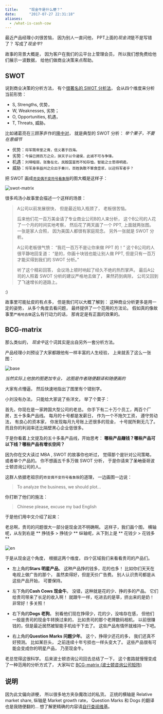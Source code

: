 ```yaml
---
title:     "现金牛是什么梗？"
date:      "2017-07-27 22:31:18"
aliases:
  - /what-is-cash-cow
---
```


最近产品经理小刘很苦恼，
因为别人一直问他，
PPT上面的*现金流*是不是写错了？
写成了*现金牛*?

<!--more-->

故事的背景大概是，
因为客户在我们的云平台上管理会员，
所以我们想免费给他们展示一波数据，
给他们做商业决策来点帮助。

## SWOT

说到商业决策的分析方法，
有个[很著名的 SWOT 分析法][swot]，
会从四个维度来分析当前形势：

* S, Strengths, 优势，
* W, Weaknesses, 劣势；
* O, Opportunities, 机遇，
* T, Threats, 威胁。

比如诸葛亮在三顾茅庐作的[隆中对][zhuge-say]，
就是典型的 SWOT 分析：
*举个栗子，不要在意细节*

* 优势：`将军既帝室之胄，信义著于四海。`
* 劣势：`今操已拥百万之众，挟天子以令诸侯，此诚不可与争锋。`
* 机遇：`刘璋暗弱，张鲁在北，民殷国富而不知存恤，智能之士思得明君。`
* 威胁：`将军身率益州之众出于秦川，百姓孰敢不箪食壶浆，以迎将军者乎？`

把 SWOT 画成[`奇变偶不变符号看象限`][induction]的图大概是这样子：

![swot-matrix][swot-matrix]

很多鸡汤小故事里会描述一个这样的场景：

> A公司以前发展很快，
> 但是最近陷入瓶颈了，
> 老板很苦恼。
>
> 后来他们花一百万美金请了专业商业公司B的人来分析，
> 这个B公司的人花了一个月的时间实地考察，
> 然后花了两天画了一个 PPT,
> 上面就两张图。
> 一张是家人合照，
> 因为美国人都很有家庭观念。
> 另外一张就是 SWOT 分析。
>
> A公司老板很气愤：
> “我花一百万不是让你来做 PPT 的！”
> 这个B公司的人很平静地回复道：
> “是的，你画十块钱也能让别人做 PPT,
> 但是只有一百万才能买得到我们的 SWOT 分析。”
>
> 听了这个精彩回答，
> 会议场上顿时响起了经久不绝的热烈掌声。
> 最后A公司的人照着 SWOT 分析的建议严格地去做了，
> 果然药到病除，
> 公司又回到了飞速增长的道路上。

:)

故事里可能扯皮的有点多，
但是我们可以大概了解到：
这种商业分析更多是用一定的姿势，
从多个角度去看问题，
最终提供了一个范用的方法论。
假如真的像故事里`严格地去做`这么有行动力的话，
那肯定是有正面的效果的。

## BCG-matrix

那么类似的，
*现金牛*这个词其实是出自另外一套分析方法。

产品经理小刘预设了大家都跟他有一样丰富的人生经验，
上来就丢了这么一张图：

![base][base]

*当然实际上他放的图更加专业，
这图是作者随便翻译和随便画的*

大家有点懵逼，
然后快速地指出了图里有个错别字。

小刘没有办法，
只能给大家说了些洋文，
举了个栗子：

首先，你现在是一家跨国大型公司的老总。
你手下有二十万个员工，两百个厂房，五十多条产品线。
每月的十号都是发薪日，
作为一个不拖欠工资，
遵守劳动法，
有良心的资本家，
你发现每月九号账上还很多的现金，
十号就所剩无几了。
而且你的利润率还比隔壁黑心企业低很多。

于是你看着上文提及的五十多条产品线，开始思考：
**哪些产品赚钱？哪些产品可以下线？哪些产品有增长空间？**

因为你在交大读过 MBA ,
 SWOT 的故事你也听过，
觉得那个是针对公司策略，
或者单个产品的。
你不想画五千多万做 SWOT 分析，
于是你请来了~~圣地亚哥~~波士顿咨询公司的人。

这群人依据老祖宗的`奇变偶不变符号看象限`的道理，
一边画图一边说：

> To analyze the business, we should plot...

你打断了他们的施法：

> Chinese please, excuse my bad English

于是他们用中文介绍了起来：

老总啊，贵司的问题很大一部分是现金流不明确啊。
这样子，我们画个图，
横轴呢，从左到右是 ** 挣钱多 > 挣钱少 **
纵轴呢，从下到上是 ** 花钱少 > 花钱多 **

![en][en]

于是从现金这个角度，
根据这两个维度，
四个区域我们来看看贵司的产品们。

* 左上角的**Stars 明星产品**。
这种产品挣的钱多，花的也多！
比如你们天天在电视上做广告的那个，
虽然卖得好，但是天价广告费。
别人认识贵司都是从这些产品开始，
可要保持。

* 左下角的**Cash Cows 现金牛**。
没错，这种就是花的少、挣的多的产品。
它们给贵司带来了长足的收入啊！
就跟牛一样，吃进去的是草，挤出来的是奶！
非常好！多关照！

* 右下角的**Dogs 老狗**。
别看他们现在挣得少，花的少，没啥存在感，
但他们一般是贵司的现金牛转换过来的，
比如贵司的那个老牌数码相机，
以前很赚钱的，但是最近居然被智能手机给干下去了。
这些产品有情怀就维持一下吧。

* 右上角的**Question Marks 问题少年**。
这个，挣得少还花的多，
我们还真不好预测。
比如某巨头，
之前连续十年亏损也一样头变大了。
这些产品很有可能会变成你的明星产品，
乃至现金牛。


老总觉得这很科学。
后来波士顿咨询公司回去总结了一下，
这个套路就慢慢变成了一种范用的分析方式了，
大家叫它 [BCG-matrix (波士顿咨询公司矩阵)][bcg]


## 说明

因为此文偏向讲梗，
所以很多地方夹杂魔改过的私货。
正统的横轴是 Relative market share,
纵轴是 Market growth rate，
Question Marks 和 Dogs 的翻译也是我随便翻的…
想了解更精确的内容请[自行查阅维基][bcg]。

[zhuge-say]: https://baike.baidu.com/item/%E9%9A%86%E4%B8%AD%E5%AF%B9/188772
[swot]: https://en.wikipedia.org/wiki/SWOT_analysis
[induction]: https://zh.wikipedia.org/zh-hans/%E8%AF%B1%E5%AF%BC%E5%85%AC%E5%BC%8F
[swot-matrix]: /assets/pics/bcg/swot.jpg
[base]: /assets/pics/bcg/base.jpg
[en]: /assets/pics/bcg/en.jpg
[bcg]: https://en.wikipedia.org/wiki/Growth%E2%80%93share_matrix

